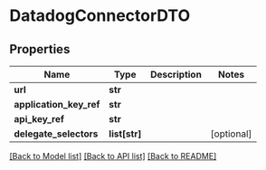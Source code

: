 # DatadogConnectorDTO

## Properties
Name | Type | Description | Notes
------------ | ------------- | ------------- | -------------
**url** | **str** |  | 
**application_key_ref** | **str** |  | 
**api_key_ref** | **str** |  | 
**delegate_selectors** | **list[str]** |  | [optional] 

[[Back to Model list]](../README.md#documentation-for-models) [[Back to API list]](../README.md#documentation-for-api-endpoints) [[Back to README]](../README.md)

